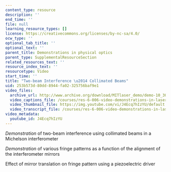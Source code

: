 ```yaml
---
content_type: resource
description: ''
end_time: ''
file: null
learning_resource_types: []
license: https://creativecommons.org/licenses/by-nc-sa/4.0/
ocw_type: ''
optional_tab_title: ''
optional_text: ''
parent_title: Demonstrations in physical optics
parent_type: SupplementalResourceSection
related_resources_text: ''
resource_index_text: ''
resourcetype: Video
start_time: ''
title: "Two-beam Interference \u2014 Collimated Beams"
uid: 253b573d-80dd-8944-fa02-325756baf9e1
video_files:
  archive_url: http://www.archive.org/download/MITlaser_demo/demo-10_300k.mp4
  video_captions_file: /courses/res-6-006-video-demonstrations-in-lasers-and-optics-spring-2008/5d2aa2bb1f995142b36c60beaa63a13a_J4Ecq7hIzYU.vtt
  video_thumbnail_file: https://img.youtube.com/vi/J4Ecq7hIzYU/default.jpg
  video_transcript_file: /courses/res-6-006-video-demonstrations-in-lasers-and-optics-spring-2008/c37b6775e3ae847451a1331847cfd4f1_J4Ecq7hIzYU.pdf
video_metadata:
  youtube_id: J4Ecq7hIzYU
---
```


_Demonstration_ of two-beam interference using collimated beams in a Michelson interferometer

_Demonstration_ of various fringe patterns as a function of the alignment of the interferometer mirrors

Effect of mirror translation on fringe pattern using a piezoelectric driver

